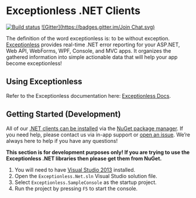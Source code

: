 # Exceptionless .NET Clients
[![Build status](https://ci.appveyor.com/api/projects/status/xk17pk0u7a5r7yrw?svg=true)](https://ci.appveyor.com/project/Exceptionless/exceptionless-net) [![Gitter](https://badges.gitter.im/Join Chat.svg)](https://gitter.im/exceptionless/Discuss)

The definition of the word exceptionless is: to be without exception. [Exceptionless](http://exceptionless.io) provides real-time .NET error reporting for your ASP.NET, Web API, WebForms, WPF, Console, and MVC apps. It organizes the gathered information into simple actionable data that will help your app become exceptionless!

## Using Exceptionless

Refer to the Exceptionless documentation here: [Exceptionless Docs](http://docs.exceptionless.io).

## Getting Started (Development)

All of our [.NET clients can be installed](https://www.nuget.org/profiles/exceptionless?showAllPackages=True) via the [NuGet package manager](https://docs.nuget.org/consume/Package-Manager-Dialog). If you need help, please contact us via in-app support or [open an issue](https://github.com/exceptionless/Exceptionless.Net/issues/new). We’re always here to help if you have any questions!

**This section is for development purposes only! If you are trying to use the Exceptionless .NET libraries then please get them from NuGet.**

1. You will need to have [Visual Studio 2013](http://www.visualstudio.com/products/visual-studio-community-vs) installed.
2. Open the `Exceptionless.Net.sln` Visual Studio solution file.
3. Select `Exceptionless.SampleConsole` as the startup project.
4. Run the project by pressing `F5` to start the console.
